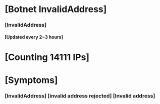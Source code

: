 # [Botnet InvalidAddress]
### [InvalidAddress]
#### [Updated every 2~3 hours]

# [Counting 14111 IPs]

# [Symptoms] 

###   [InvalidAddress] [invalid address rejected] [Invalid address]
